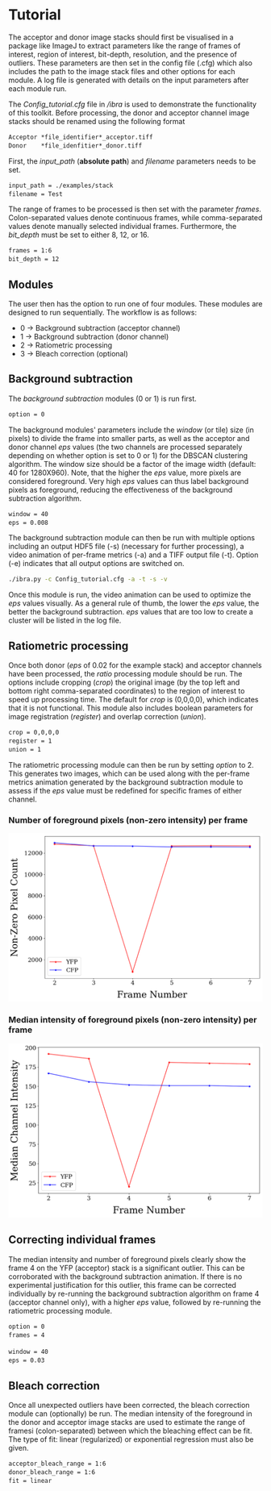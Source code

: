 # Tutorial
The acceptor and donor image stacks should first be visualised in a package like ImageJ to extract parameters like the range of frames of interest, region of interest, bit-depth, resolution, and the presence of outliers. These parameters are then set in the config file (.cfg) which also includes the path to the image stack files and other options for each module. A log file is generated with details on the input parameters after each module run.

The *Config_tutorial.cfg* file in */ibra* is used to demonstrate the functionality of this toolkit. Before processing, the donor and acceptor channel image stacks should be renamed using the following format
```txt
Acceptor *file_identifier*_acceptor.tiff
Donor    *file_idenfitier*_donor.tiff
```
First, the *input_path* (**absolute path**) and *filename* parameters needs to be set.
```txt
input_path = ./examples/stack 
filename = Test
```

The range of frames to be processed is then set with the parameter *frames*. Colon-separated values denote continuous frames, while comma-separated values denote manually selected individual frames. Furthermore, the *bit_depth* must be set to either 8, 12, or 16.
```txt
frames = 1:6
bit_depth = 12
```

## Modules
The user then has the option to run one of four modules. These modules are designed to run sequentially. The workflow is as follows:
* 0 -> Background subtraction (acceptor channel)
* 1 -> Background subtraction (donor channel)
* 2 -> Ratiometric processing
* 3 -> Bleach correction (optional)

## Background subtraction
The *background subtraction* modules (0 or 1) is run first.
```txt
option = 0
```

The background modules' parameters include the *window* (or tile) size (in pixels) to divide the frame into smaller parts, as well as the acceptor and donor channel *eps* values (the two channels are processed separately depending on whether option is set to 0 or 1) for the DBSCAN clustering algorithm. The window size should be a factor of the image width (default: 40 for 1280X960).
Note, that the higher the *eps* value, more pixels are considered foreground. Very high *eps* values can thus label background pixels as foreground, reducing the effectiveness of the background subtraction algorithm.
```txt
window = 40
eps = 0.008
```

The background subtraction module can then be run with multiple options including an output HDF5 file (-s) (necessary for further processing), a video animation of per-frame metrics (-a) and a TIFF output file (-t). Option (-e) indicates that all output options are switched on.
```bash
./ibra.py -c Config_tutorial.cfg -a -t -s -v
```
Once this module is run, the video animation can be used to optimize the *eps* values visually. As a general rule of thumb, the lower the *eps* value, the better the background subtraction. *eps* values that are too low to create a cluster will be listed in the log file. 

## Ratiometric processing
Once both donor (*eps* of 0.02 for the example stack) and acceptor channels have been processed, the *ratio* processing module should be run. The options include cropping (*crop*) the original image (by the top left and bottom right comma-separated coordinates) to the region of interest to speed up processing time. The default for *crop* is (0,0,0,0), which indicates that it is not functional. This module also includes boolean parameters for image registration (*register*) and overlap correction (*union*). 
```txt
crop = 0,0,0,0
register = 1
union = 1
```

The ratiometric processing module can then be run by setting *option* to 2. This generates two images, which can be used along with the per-frame metrics animation generated by the background subtraction module to assess if the *eps* value must be redefined for specific frames of either channel.

### Number of foreground pixels (non-zero intensity) per frame
![Pixel Count](images/Test_pixelcount.png)

### Median intensity of foreground pixels (non-zero intensity) per frame
![Intensity](images/Test_intensity_nonbleach.png)

## Correcting individual frames
The median intensity and number of foreground pixels clearly show the frame 4 on the YFP (acceptor) stack is a significant outlier. This can be corroborated with the background subtraction animation. If there is no experimental justification for this outlier, this frame can be corrected individually by re-running the background subtraction algorithm on frame 4 (acceptor channel only), with a higher *eps* value, followed by re-running the ratiometric processing module.
```txt
option = 0
frames = 4

window = 40
eps = 0.03
```

## Bleach correction
Once all unexpected outliers have been corrected, the bleach correction module can (optionally) be run. The median intensity of the foreground in the donor and acceptor image stacks are used to estimate the range of framesi (colon-separated) between which the bleaching effect can be fit. The type of fit: linear (regularized) or exponential regression must also be given.
```txt
acceptor_bleach_range = 1:6
donor_bleach_range = 1:6
fit = linear
```
